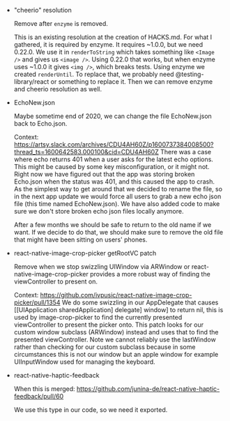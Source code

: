 <!-- Template

- Title

  Tell us when we can remove this hack.

  Explain why the hack was added.

-->

- "cheerio" resolution

  Remove after `enzyme` is removed.

  This is an existing resolution at the creation of HACKS.md. For what I gathered, it is required by enzyme. It requires ~1.0.0, but we need 0.22.0.
  We use it in `renderToString` which takes something like `<Image />` and gives us `<image />`. Using 0.22.0 that works, but when enzyme uses ~1.0.0 it gives `<img />`, which breaks tests.
  Using enzyme we created `renderUntil`. To replace that, we probably need @testing-library/react or something to replace it. Then we can remove enzyme and cheerio resolution as well.

- EchoNew.json

  Maybe sometime end of 2020, we can change the file EchoNew.json back to Echo.json.

  Context: https://artsy.slack.com/archives/CDU4AH60Z/p1600737384008500?thread_ts=1600642583.000100&cid=CDU4AH60Z
  There was a case where echo returns 401 when a user asks for the latest echo options. This might be caused by some key misconfiguration, or it might not. Right now we have figured out that the app was storing broken Echo.json when the status was 401, and this caused the app to crash. As the simplest way to get around that we decided to rename the file, so in the next app update we would force all users to grab a new echo json file (this time named EchoNew.json). We have also added code to make sure we don't store broken echo json files locally anymore.

  After a few months we should be safe to return to the old name if we want. If we decide to do that, we should make sure to remove the old file that might have been sitting on users' phones.

- react-native-image-crop-picker getRootVC patch

  Remove when we stop swizzling UIWindow via ARWindow or react-native-image-crop-picker provides a more robust way
  of finding the viewController to present on.

  Context: https://github.com/ivpusic/react-native-image-crop-picker/pull/1354
  We do some swizzling in our AppDelegate that causes [[UIApplication sharedApplication] delegate] window] to return nil, this is used by image-crop-picker to find the currently presented viewController to present the picker onto. This patch looks for our custom window subclass (ARWindow) instead and uses that to find the presented viewController. Note we cannot reliably use the lastWindow rather than checking for our custom subclass because in some circumstances this is not our window but an apple window for example UIInputWindow used for managing the keyboard.

- react-native-haptic-feedback

  When this is merged: https://github.com/junina-de/react-native-haptic-feedback/pull/60

  We use this type in our code, so we need it exported.
